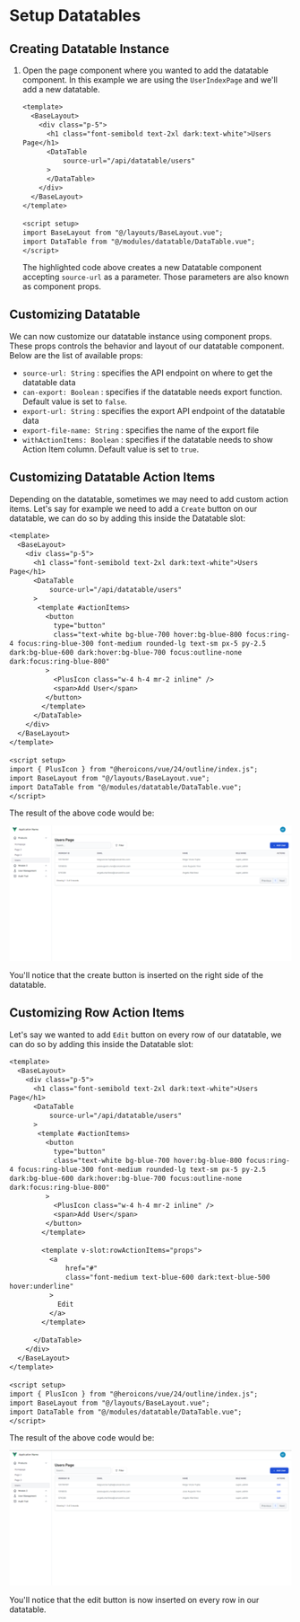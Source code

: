# Setup Datatables

## Creating Datatable Instance
1. Open the page component where you wanted to add the datatable component. In this example we are using the <code>UserIndexPage</code> and we'll add a new datatable.
   ``` vue{5-8}
   <template>
     <BaseLayout>
       <div class="p-5">
         <h1 class="font-semibold text-2xl dark:text-white">Users Page</h1>
         <DataTable
             source-url="/api/datatable/users"
         >
         </DataTable>
       </div>
     </BaseLayout>
   </template>
   
   <script setup>
   import BaseLayout from "@/layouts/BaseLayout.vue";
   import DataTable from "@/modules/datatable/DataTable.vue";
   </script>
   ```
   The highlighted code above creates a new Datatable component accepting <code>source-url</code> as a parameter. Those parameters are also known as component props.

## Customizing Datatable
We can now customize our datatable instance using component props. These props controls the behavior and layout of our datatable component. Below are the list of available props:

- <code>source-url: String</code> : specifies the API endpoint on where to get the datatable data
- <code>can-export: Boolean</code> : specifies if the datatable needs export function. Default value is set to <code>false</code>.
- <code>export-url: String</code> : specifies the export API endpoint of the datatable data
- <code>export-file-name: String</code> : specifies the name of the export file
- <code>withActionItems: Boolean</code> : specifies if the datatable needs to show Action Item column. Default value is set to <code>true</code>.

## Customizing Datatable Action Items
Depending on the datatable, sometimes we may need to add custom action items. Let's say for example we need to add a <code>Create</code> button on our datatable, we can do so by adding this inside the Datatable slot:
``` vue{8-16}
<template>
  <BaseLayout>
    <div class="p-5">
      <h1 class="font-semibold text-2xl dark:text-white">Users Page</h1>
      <DataTable
          source-url="/api/datatable/users"
      >
       <template #actionItems>
         <button
           type="button"
           class="text-white bg-blue-700 hover:bg-blue-800 focus:ring-4 focus:ring-blue-300 font-medium rounded-lg text-sm px-5 py-2.5 dark:bg-blue-600 dark:hover:bg-blue-700 focus:outline-none dark:focus:ring-blue-800"
         >
           <PlusIcon class="w-4 h-4 mr-2 inline" />
           <span>Add User</span>
         </button>
        </template>
      </DataTable>
    </div>
  </BaseLayout>
</template>

<script setup>
import { PlusIcon } from "@heroicons/vue/24/outline/index.js";
import BaseLayout from "@/layouts/BaseLayout.vue";
import DataTable from "@/modules/datatable/DataTable.vue";
</script>
```
The result of the above code would be:

![Sample user page](./create-datatable-add-button.png)

You'll notice that the create button is inserted on the right side of the datatable.

## Customizing Row Action Items
Let's say we wanted to add <code>Edit</code> button on every row of our datatable, we can do so by adding this inside the Datatable slot:
``` vue{18-25}
<template>
  <BaseLayout>
    <div class="p-5">
      <h1 class="font-semibold text-2xl dark:text-white">Users Page</h1>
      <DataTable
          source-url="/api/datatable/users"
      >
       <template #actionItems>
         <button
           type="button"
           class="text-white bg-blue-700 hover:bg-blue-800 focus:ring-4 focus:ring-blue-300 font-medium rounded-lg text-sm px-5 py-2.5 dark:bg-blue-600 dark:hover:bg-blue-700 focus:outline-none dark:focus:ring-blue-800"
         >
           <PlusIcon class="w-4 h-4 mr-2 inline" />
           <span>Add User</span>
         </button>
        </template>
        
        <template v-slot:rowActionItems="props">
          <a
              href="#"
              class="font-medium text-blue-600 dark:text-blue-500 hover:underline"
          >
            Edit
          </a>
        </template>
        
      </DataTable>
    </div>
  </BaseLayout>
</template>

<script setup>
import { PlusIcon } from "@heroicons/vue/24/outline/index.js";
import BaseLayout from "@/layouts/BaseLayout.vue";
import DataTable from "@/modules/datatable/DataTable.vue";
</script>
```
The result of the above code would be:

![Sample user page](./create-datatable-edit-button.png)

You'll notice that the edit button is now inserted on every row in our datatable.